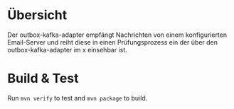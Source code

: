 # Übersicht

Der outbox-kafka-adapter empfängt Nachrichten von einem konfigurierten Email-Server und reiht diese in einen
Prüfungsprozess ein der über den outbox-kafka-adapter im x einsehbar ist.

# Build & Test

Run `mvn verify` to test and `mvn package` to build. 